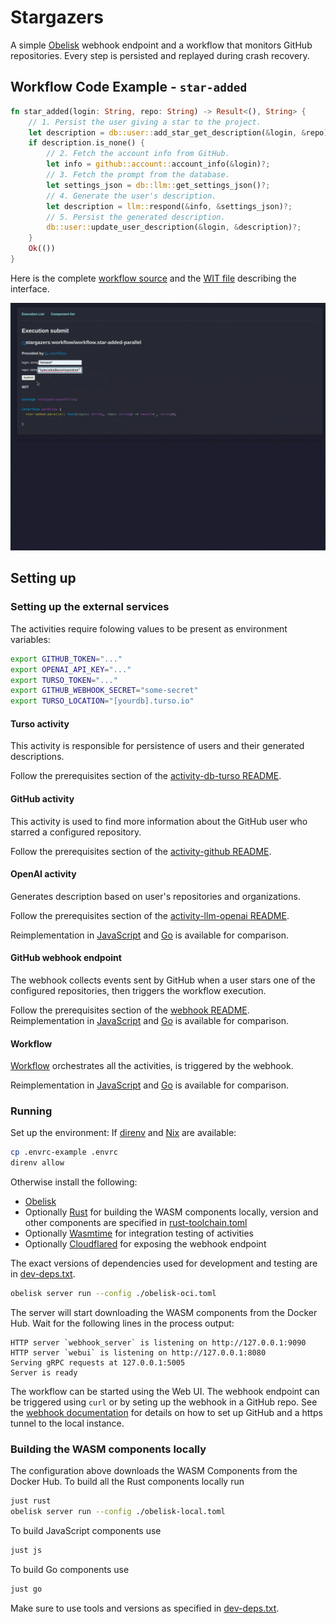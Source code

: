 # Stargazers

A simple [Obelisk](https://github.com/obeli-sk/obelisk) webhook endpoint and a workflow
that monitors GitHub repositories. Every step is persisted and replayed during crash recovery.

## Workflow Code Example - `star-added`

```rust
fn star_added(login: String, repo: String) -> Result<(), String> {
    // 1. Persist the user giving a star to the project.
    let description = db::user::add_star_get_description(&login, &repo)?;
    if description.is_none() {
        // 2. Fetch the account info from GitHub.
        let info = github::account::account_info(&login)?;
        // 3. Fetch the prompt from the database.
        let settings_json = db::llm::get_settings_json()?;
        // 4. Generate the user's description.
        let description = llm::respond(&info, &settings_json)?;
        // 5. Persist the generated description.
        db::user::update_user_description(&login, &description)?;
    }
    Ok(())
}
```

Here is the complete [workflow source](./workflow/workflow-rs/src/lib.rs) and the
[WIT file](./workflow/wit/deps/stargazers_workflow/workflow.wit) describing the interface.

[![Watch the Demo Video](assets/images/screencast.gif)](https://obeli.sk/screencast.webm)

## Setting up

### Setting up the external services
The activities require folowing values to be present as environment variables:
```sh
export GITHUB_TOKEN="..."
export OPENAI_API_KEY="..."
export TURSO_TOKEN="..."
export GITHUB_WEBHOOK_SECRET="some-secret"
export TURSO_LOCATION="[yourdb].turso.io"
```

#### Turso activity
This activity is responsible for persistence of users and their generated descriptions.

Follow the prerequisites section of the [activity-db-turso README](./activity/db/turso/README.md).

#### GitHub activity
This activity is used to find more information about the GitHub user who starred a configured repository.

Follow the prerequisites section of the [activity-github README](./activity/github/impl/README.md).

#### OpenAI activity
Generates description based on user's repositories and organizations.

Follow the prerequisites section of the [activity-llm-openai README](./activity/llm/openai/README.md).

Reimplementation in [JavaScript](./activity/llm/openai-js/) and [Go](./activity/llm/openai-go/) is available for comparison.

#### GitHub webhook endpoint
The webhook collects events sent by GitHub when a user stars one of the configured repositories, then triggers the workflow execution.

Follow the prerequisites section of the [webhook README](./webhook/webhook-rs/README.md).
Reimplementation in [JavaScript](./webhook/webhook-js/) and [Go](./webhook/webhook-go/) is available for comparison.

#### Workflow
[Workflow](./workflow/workflow-rs/) orchestrates all the activities, is triggered by the webhook.

Reimplementation in [JavaScript](./workflow/workflow-js/) and [Go](./workflow/workflow-go/) is available for comparison.

### Running

Set up the environment:
If [direnv](https://github.com/direnv/direnv) and [Nix](https://nixos.org/) are available:
```sh
cp .envrc-example .envrc
direnv allow
```
Otherwise install the following:
* [Obelisk](https://github.com/obeli-sk/obelisk)
* Optionally [Rust](https://rustup.rs/) for building the WASM components locally, version and other components are specified in [rust-toolchain.toml](./rust-toolchain.toml)
* Optionally [Wasmtime](https://wasmtime.dev/) for integration testing of activities
* Optionally [Cloudflared](https://github.com/cloudflare/cloudflared) for exposing the webhook endpoint

The exact versions of dependencies used for development and testing are in [dev-deps.txt](./dev-deps.txt).

```sh
obelisk server run --config ./obelisk-oci.toml
```

The server will start downloading the WASM components from the Docker Hub. Wait for the following
lines in the process output:

```log
HTTP server `webhook_server` is listening on http://127.0.0.1:9090
HTTP server `webui` is listening on http://127.0.0.1:8080
Serving gRPC requests at 127.0.0.1:5005
Server is ready
```

The workflow can be started using the Web UI.
The webhook endpoint can be triggered using `curl` or by seting up the webhook
in a GitHub repo. See the [webhook documentation](webhook/README.md) for details
on how to set up GitHub and a https tunnel to the local instance.

### Building the WASM components locally
The configuration above downloads the WASM Components from the Docker Hub.
To build all the Rust components locally run
```sh
just rust
obelisk server run --config ./obelisk-local.toml
```

To build JavaScript components use
```sh
just js
```

To build Go components use
```sh
just go
```

Make sure to use tools and versions as specified in [dev-deps.txt](./dev-deps.txt).
